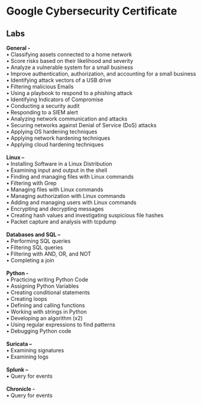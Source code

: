 <h1>Google Cybersecurity Certificate</h1>


<h2>Labs</h2>

<b>General - </b><br>
•	Classifying assets connected to a home network<br>
•	Score risks based on their likelihood and severity<br>
•	Analyze a vulnerable system for a small business<br>
•	Improve authentication, authorization, and accounting for a small business<br>
•	Identifying attack vectors of a USB drive<br>
•	Filtering malicious Emails<br>
•	Using a playbook to respond to a phishing attack<br>
•	Identifying Indicators of Compromise<br>
•	Conducting a security audit<br>
•	Responding to a SIEM alert<br>
•	Analyzing network communication and attacks<br>
•	Securing networks against Denial of Service (DoS) attacks<br>
•	Applying OS hardening techniques<br>
•	Applying network hardening techniques<br>
•	Applying cloud hardening techniques<br><br>
<b>Linux – </b><br> 
•	Installing Software in a Linux Distribution<br>
•	Examining input and output in the shell<br>
•	Finding and managing files with Linux commands<br>
•	Filtering with Grep<br>
•	Managing files with Linux commands<br>
•	Managing authorization with Linux commands<br>
•	Adding and managing users with Linux commands<br>
•	Encrypting and decrypting messages<br>
•	Creating hash values and investigating suspicious file hashes<br>
•	Packet capture and analysis with tcpdump<br><br>
<b>Databases and SQL – </b><br>
•	Performing SQL queries<br>
•	Filtering SQL queries<br>
•	Filtering with AND, OR, and NOT<br>
•	Completing a join<br><br>
<b>Python  - </b><br>
•	Practicing writing Python Code<br>
•	Assigning Python Variables<br>
•	Creating conditional statements<br>
•	Creating loops<br>
•	Defining and calling functions<br>
•	Working with strings in Python<br>
•	Developing an algorithm (x2)<br>
•	Using regular expressions to find patterns<br>
•	Debugging Python code<br><br>
<b>Suricata – </b><br>
•	Examining signatures<br>
•	Examining logs<br><br>
<b>Splunk – </b><br>
•	Query for events<br><br>
<b>Chronicle - </b><br>
•	Query for events<br>




<!--
 ```diff
- text in red
+ text in green
! text in orange
# text in gray
@@ text in purple (and bold)@@
```
--!>
